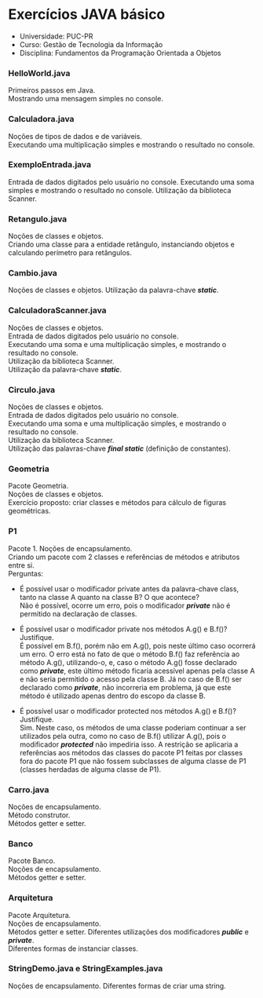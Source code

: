 # Exercícios JAVA básico
- Universidade: PUC-PR
- Curso: Gestão de Tecnologia da Informação
- Disciplina: Fundamentos da Programação Orientada a Objetos

### HelloWorld.java
Primeiros passos em Java.    
Mostrando uma mensagem simples no console.

### Calculadora.java
Noções de tipos de dados e de variáveis.  
Executando uma multiplicação simples e mostrando o resultado no console.

### ExemploEntrada.java
Entrada de dados digitados pelo usuário no console.
Executando uma soma simples e mostrando o resultado no console.
Utilização da biblioteca Scanner.

### Retangulo.java
Noções de classes e objetos.  
Criando uma classe para a entidade retângulo, instanciando objetos e calculando perímetro para retângulos.

### Cambio.java
Noções de classes e objetos.
Utilização da palavra-chave ***static***.

### CalculadoraScanner.java
Noções de classes e objetos.  
Entrada de dados digitados pelo usuário no console.  
Executando uma soma e uma multiplicação simples, e mostrando o resultado no console.  
Utilização da biblioteca Scanner.  
Utilização da palavra-chave ***static***.

### Circulo.java
Noções de classes e objetos.  
Entrada de dados digitados pelo usuário no console.  
Executando uma soma e uma multiplicação simples, e mostrando o resultado no console.  
Utilização da biblioteca Scanner.  
Utilização das palavras-chave ***final static*** (definição de constantes).

### Geometria
Pacote Geometria.  
Noções de classes e objetos.  
Exercício proposto: criar classes e métodos para cálculo de figuras geométricas.

### P1
Pacote 1. Noções de encapsulamento.  
Criando um pacote com 2 classes e referências de métodos e atributos entre si.  
Perguntas:

- É possível usar o modificador private antes da palavra-chave class, tanto na classe A quanto na classe B? O que acontece?  
  Não é possível, ocorre um erro, pois o modificador ***private*** não é permitido na declaração de classes.


- É possível usar o modificador private nos métodos A.g() e B.f()? Justifique.  
  É possível em B.f(), porém não em A.g(), pois neste último caso ocorrerá um erro. 
  O erro está no fato de que o método B.f() faz referência ao método A.g(), utilizando-o, e, 
  caso o método A.g() fosse declarado como ***private***, este último método ficaria acessível apenas pela classe A 
  e não seria permitido o acesso pela classe B. Já no caso de B.f() ser declarado como ***private***, 
  não incorreria em problema, já que este método é utilizado apenas dentro do escopo da classe B.
  
- É possível usar o modificador protected nos métodos A.g() e B.f()? Justifique.  
  Sim. Neste caso, os métodos de uma classe poderiam continuar a ser utilizados pela outra, 
  como no caso de B.f() utilizar A.g(), pois o modificador ***protected*** não impediria isso. 
  A restrição se aplicaria a referências aos métodos das classes do pacote P1 
  feitas por classes fora do pacote P1 que não fossem subclasses de alguma classe de P1 
  (classes herdadas de alguma classe de P1).

### Carro.java
Noções de encapsulamento.  
Método construtor.  
Métodos getter e setter.

### Banco
Pacote Banco.  
Noções de encapsulamento.  
Métodos getter e setter.

### Arquitetura
Pacote Arquitetura.  
Noções de encapsulamento.  
Métodos getter e setter.
Diferentes utilizações dos modificadores ***public*** e ***private***.  
Diferentes formas de instanciar classes.

### StringDemo.java e StringExamples.java
Noções de encapsulamento.
Diferentes formas de criar uma string.

